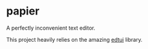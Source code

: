 # papier

A perfectly inconvenient text editor.

This project heavily relies on the amazing [edtui](https://github.com/preiter93/edtui) library.